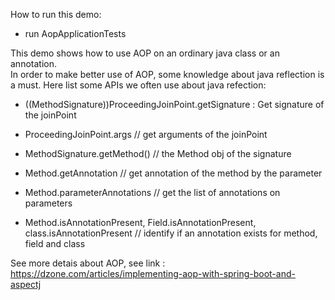 How to run this demo:</br>
 - run AopApplicationTests

This demo shows how to use AOP on an ordinary java class or an annotation. </br>
In order to make better use of AOP, some knowledge about java reflection is a must. Here list some APIs we often use about java refection:
 - ((MethodSignature))ProceedingJoinPoint.getSignature : Get signature of the joinPoint
 - ProceedingJoinPoint.args  // get arguments of the joinPoint

 - MethodSignature.getMethod()  // the Method obj of the signature
 - Method.getAnnotation        // get annotation of the method by the parameter 
 - Method.parameterAnnotations  // get the list of annotations on parameters
 - Method.isAnnotationPresent, Field.isAnnotationPresent, class.isAnnotationPresent  // identify if an annotation exists for method, field and class


See more detais about AOP, see link : https://dzone.com/articles/implementing-aop-with-spring-boot-and-aspectj
